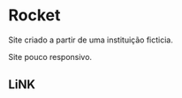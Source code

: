 <h1>Rocket</h1>
<p>Site criado a partir de uma instituição ficticia.</p>
 <p>Site pouco responsivo.</p>
 <h2>LiNK</h2>
<p></p>
